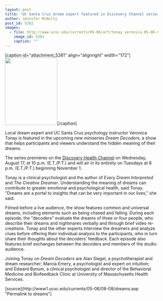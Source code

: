 ```yaml
---
layout: post
title: "UC Santa Cruz dream expert featured in Discovery Channel series"
author: Jennifer McNulty 
post_id: 5262
images:
  - file: http://www.ucsc.edu/currents/05-06/art/tonay_veronica.05-08-08.jpg
    image_id: 5261
    caption: ""
---
```


[caption id="attachment_5261" align="alignright" width="172"]<a href="http://localhost/mysite/wp-content/uploads/2005/08/tonay_veronica.05-08-08.jpg"><img class="size-full wp-image-5261" src="http://localhost/mysite/wp-content/uploads/2005/08/tonay_veronica.05-08-08.jpg" alt="" width="172" height="221" /></a>[/caption]
<a name="content" id="content"></a>
<p>
  Local dream expert and UC Santa Cruz psychology instructor Veronica Tonay is featured in the upcoming new miniseries <i>Dream Decoders</i>, a show that helps participants and viewers understand the hidden meaning of their dreams.
</p>
<p>
  The series premieres on the <a href="http://www.discoveryhealth.com">Discovery Health Channel</a> on Wednesday, August 17, at 10 p.m. (E.T./P.T.) and will air in its entirety on Tuesdays at 8 p.m. (E.T./P.T.) beginning November 1.
</p>
<p>
  Tonay is a clinical psychologist and the author of <i>Every Dream Interpreted</i> and <i>The Creative Dreamer</i>. Understanding the meaning of dreams can contribute to greater emotional and psychological health, said Tonay. "Dreams are a portal to insights that can be very important in our lives," she said.
</p>
<p>
  Filmed before a live audience, the show features common and universal dreams, including elements such as being chased and falling. During each episode, the "decoders" evaluate the dreams of three or four people, who describe their dreams and nightmares verbally and through brief video re-creations. Tonay and the other experts interview the dreamers and analyze clues before offering their individual analysis to the participants, who in turn share their thoughts about the decoders' feedback. Each episode also features brief exchanges between the decoders and members of the studio audience.
</p>
<p>
  Joining Tonay on <i>Dream Decoders</i> are Alan Siegel, a psychotherapist and dream researcher; Marcia Emery, a psychologist and expert on intuition; and Edward Bynum, a clinical psychologist and director of the Behavioral Medicine and Biofeedback Clinic at University of Massachusetts Health Services.
</p>
[source](http://www1.ucsc.edu/currents/05-06/08-08/dreams.asp "Permalink to dreams")

